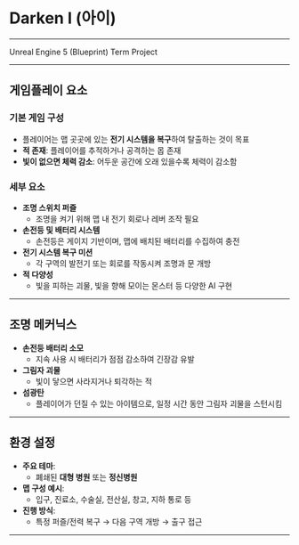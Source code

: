 # Darken I (아이)
---

Unreal Engine 5 (Blueprint) Term Project

---

## 게임플레이 요소

### 기본 게임 구성

- 플레이어는 맵 곳곳에 있는 **전기 시스템을 복구**하여 탈출하는 것이 목표
- **적 존재**: 플레이어를 추적하거나 공격하는 몹 존재
- **빛이 없으면 체력 감소**: 어두운 공간에 오래 있을수록 체력이 감소함

### 세부 요소

- **조명 스위치 퍼즐**
    - 조명을 켜기 위해 맵 내 전기 회로나 레버 조작 필요
- **손전등 및 배터리 시스템**
    - 손전등은 게이지 기반이며, 맵에 배치된 배터리를 수집하여 충전
- **전기 시스템 복구 미션**
    - 각 구역의 발전기 또는 회로를 작동시켜 조명과 문 개방
- **적 다양성**
    - 빛을 피하는 괴물, 빛을 향해 모이는 몬스터 등 다양한 AI 구현

---

## 조명 메커닉스

- **손전등 배터리 소모**
    - 지속 사용 시 배터리가 점점 감소하여 긴장감 유발
- **그림자 괴물**
    - 빛이 닿으면 사라지거나 퇴각하는 적
- **섬광탄**
    - 플레이어가 던질 수 있는 아이템으로, 일정 시간 동안 그림자 괴물을 스턴시킴

---

## 환경 설정

- **주요 테마**:
    - 폐쇄된 **대형 병원** 또는 **정신병원**
- **맵 구성 예시**:
    - 입구, 진료소, 수술실, 전산실, 창고, 지하 통로 등
- **진행 방식**:
    - 특정 퍼즐/전력 복구 → 다음 구역 개방 → 출구 접근

---
